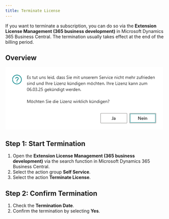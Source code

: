 ```yaml
---
title: Terminate License
---
```

If you want to terminate a subscription, you can do so via the **Extension License Management (365 business development)** in Microsoft Dynamics 365 Business Central. The termination usually takes effect at the end of the billing period.

## Overview

![Termination Confirmation](/assets/images/licensing/4d1a4c6d-3049-49b0-9207-5b4f26d87695.png)

## Step 1: Start Termination

1. Open the **Extension License Management (365 business development)** via the search function in Microsoft Dynamics 365 Business Central.
2. Select the action group **Self Service**.
3. Select the action **Terminate License**.

## Step 2: Confirm Termination

1. Check the **Termination Date**.
2. Confirm the termination by selecting **Yes**.

